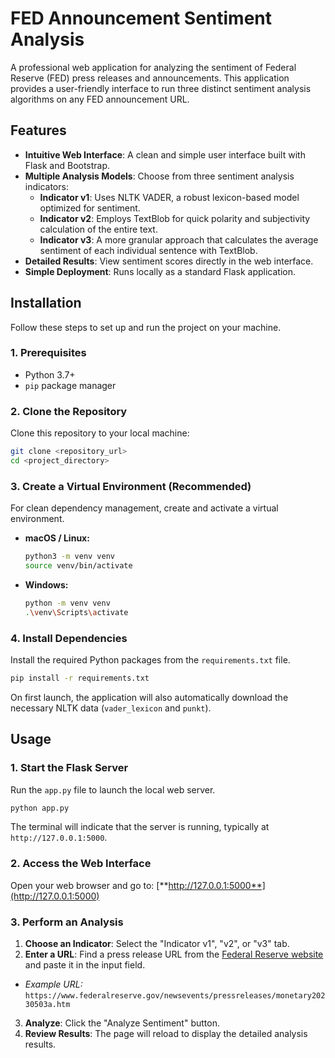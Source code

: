 # FED Announcement Sentiment Analysis

A professional web application for analyzing the sentiment of Federal Reserve (FED) press releases and announcements. This application provides a user-friendly interface
to run three distinct sentiment analysis algorithms on any FED announcement URL.

## Features

- **Intuitive Web Interface**: A clean and simple user interface built with Flask and Bootstrap.
- **Multiple Analysis Models**: Choose from three sentiment analysis indicators:
  - **Indicator v1**: Uses NLTK VADER, a robust lexicon-based model optimized for sentiment.
  - **Indicator v2**: Employs TextBlob for quick polarity and subjectivity calculation of the entire text.
  - **Indicator v3**: A more granular approach that calculates the average sentiment of each individual sentence with TextBlob.
- **Detailed Results**: View sentiment scores directly in the web interface.
- **Simple Deployment**: Runs locally as a standard Flask application.

## Installation

Follow these steps to set up and run the project on your machine.

### 1. Prerequisites

- Python 3.7+
- `pip` package manager

### 2. Clone the Repository

Clone this repository to your local machine:

```bash
git clone <repository_url>
cd <project_directory>
```

### 3. Create a Virtual Environment (Recommended)

For clean dependency management, create and activate a virtual environment.

- **macOS / Linux:**
  ```bash
  python3 -m venv venv
  source venv/bin/activate
  ```
- **Windows:**
  ```bash
  python -m venv venv
  .\venv\Scripts\activate
  ```

### 4. Install Dependencies

Install the required Python packages from the `requirements.txt` file.

```bash
pip install -r requirements.txt
```

On first launch, the application will also automatically download the necessary NLTK data (`vader_lexicon` and `punkt`).

## Usage

### 1. Start the Flask Server

Run the `app.py` file to launch the local web server.

```bash
python app.py
```

The terminal will indicate that the server is running, typically at `http://127.0.0.1:5000`.

### 2. Access the Web Interface

Open your web browser and go to:
[**http://127.0.0.1:5000**](http://127.0.0.1:5000)

### 3. Perform an Analysis

1. **Choose an Indicator**: Select the "Indicator v1", "v2", or "v3" tab.
2. **Enter a URL**: Find a press release URL from the [Federal Reserve website](https://www.federalreserve.gov/newsevents/pressreleases.htm) and paste it in the input
   field.
  - *Example URL:* `https://www.federalreserve.gov/newsevents/pressreleases/monetary20230503a.htm`
3. **Analyze**: Click the "Analyze Sentiment" button.
4. **Review Results**: The page will reload to display the detailed analysis results.